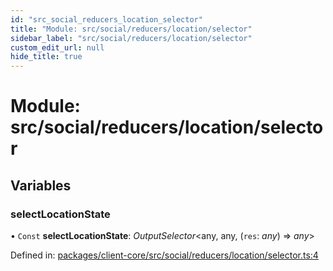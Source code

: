 ```yaml
---
id: "src_social_reducers_location_selector"
title: "Module: src/social/reducers/location/selector"
sidebar_label: "src/social/reducers/location/selector"
custom_edit_url: null
hide_title: true
---
```


# Module: src/social/reducers/location/selector

## Variables

### selectLocationState

• `Const` **selectLocationState**: *OutputSelector*<any, any, (`res`: *any*) => *any*\>

Defined in: [packages/client-core/src/social/reducers/location/selector.ts:4](https://github.com/xr3ngine/xr3ngine/blob/673ad6a5f/packages/client-core/src/social/reducers/location/selector.ts#L4)
